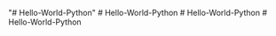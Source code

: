 "# Hello-World-Python" 
#   H e l l o - W o r l d - P y t h o n  
 #   H e l l o - W o r l d - P y t h o n  
 #   H e l l o - W o r l d - P y t h o n  
 